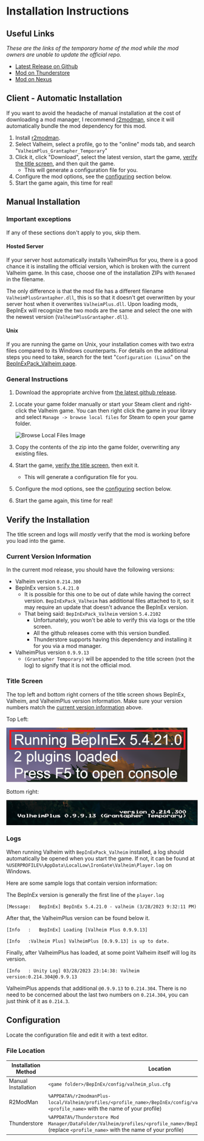# Installation Instructions

## Useful Links
*These are the links of the temporary home of the mod while the mod owners are unable to update the official repo.*
* [Latest Release on Github](https://github.com/Grantapher/ValheimPlus/releases/latest)
* [Mod on Thunderstore](https://valheim.thunderstore.io/package/Grantapher/ValheimPlus_Grantapher_Temporary/)
* [Mod on Nexus](https://www.nexusmods.com/valheim/mods/2323)

## Client - Automatic Installation

If you want to avoid the headache of manual installation at the cost of downloading a mod manager, I recommend [r2modman](https://valheim.thunderstore.io/package/ebkr/r2modman/), since it will automatically bundle the mod dependency for this mod.

1. Install [r2modman](https://valheim.thunderstore.io/package/ebkr/r2modman/).
1. Select Valheim, select a profile, go to the "online" mods tab, and search "`ValheimPlus_Grantapher_Temporary`"
1. Click it, click "Download", select the latest version, start the game, [verify the title screen](#verify-the-installation), and then quit the game.
    * This will generate a configuration file for you.
1. Configure the mod options, see the [configuring](#configuration) section below.
1. Start the game again, this time for real!

## Manual Installation

### Important exceptions
If any of these sections don't apply to you, skip them.

#### Hosted Server
If your server host automatically installs ValheimPlus for you, there is a good chance it is installing the official version, which is broken with the current Valheim game. In this case, choose one of the installation ZIPs with `Renamed` in the filename.

The only difference is that the mod file has a different filename `ValheimPlusGrantapher.dll`, this is so that it doesn't get overwritten by your server host when it overwrites `ValheimPlus.dll`. Upon loading mods, BepInEx will recognize the two mods are the same and select the one with the newest version (`ValheimPlusGrantapher.dll`).

#### Unix
If you are running the game on Unix, your installation comes with two extra files compared to its Windows counterparts. For details on the additional steps you need to take, search for the text "`Configuration (Linux`" on the [BepInExPack_Valheim page](https://valheim.thunderstore.io/package/denikson/BepInExPack_Valheim/).

### General Instructions
1. Download the appropriate archive from [the latest github release](https://github.com/Grantapher/ValheimPlus/releases/latest).
1. Locate your game folder manually or start your Steam client and right-click the Valheim game. You can then right click the game in your library and select `Manage -> browse local files` for Steam to open your game folder.

    ![Browse Local Files Image](./resources/images/nav_steam_local_files.png)
1. Copy the contents of the zip into the game folder, overwriting any existing files.
1. Start the game, [verify the title screen](#verify-the-installation), then exit it.
    * This will generate a configuration file for you.
1. Configure the mod options, see the [configuring](#configuration) section below.
1. Start the game again, this time for real!

## Verify the Installation
The title screen and logs will *mostly* verify that the mod is working before you load into the game.

### Current Version Information

In the current mod release, you should have the following versions:
* Valheim version `0.214.300`
* BepInEx version `5.4.21.0`
  * It is possible for this one to be out of date while having the correct version. `BepInExPack_Valheim` has additional files attached to it, so it may require an update that doesn't advance the BepInEx version.
  * That being said: `BepInExPack_Valheim` version `5.4.2102`
    * Unfortunately, you won't be able to verify this via logs or the title screen.
    * All the github releases come with this version bundled.
    * Thunderstore supports having this dependency and installing it for you via a mod manager.
* ValheimPlus version `0.9.9.13`
  * `(Grantapher Temporary)` will be appended to the title screen (not the log) to signify that it is not the official mod.


### Title Screen
The top left and bottom right corners of the title screen shows BepInEx, Valheim, and ValheimPlus version information. Make sure your version numbers match the [current version information](#current-version-information) above.

Top Left:

![Top Left](resources/images/top-left.png)

Bottom right:

![Bottom right](resources/images/bottom-right.png)

### Logs

When running Valheim with `BepInExPack_Valheim` installed, a log should automatically be opened when you start the game. If not, it can be found at `%USERPROFILE%\AppData\LocalLow\IronGate\Valheim\Player.log` on Windows.

Here are some sample logs that contain version information:

The BepInEx version is generally the first line of the `player.log`
```
[Message:   BepInEx] BepInEx 5.4.21.0 - valheim (3/28/2023 9:32:11 PM)
```

After that, the ValheimPlus version can be found below it.
```
[Info   :   BepInEx] Loading [Valheim Plus 0.9.9.13]
```

```
[Info   :Valheim Plus] ValheimPlus [0.9.9.13] is up to date.
```

Finally, after ValheimPlus has loaded, at some point Valheim itself will log its version.
```
[Info   : Unity Log] 03/28/2023 23:14:38: Valheim version:0.214.304@0.9.9.13
```

ValheimPlus appends that additional `@0.9.9.13` to `0.214.304`. There is no need to be concerned about the last two numbers on `0.214.304`, you can just think of it as `0.214.3`.



## Configuration

Locate the configuration file and edit it with a text editor.

### File Location
|Installation Method|Location
|--|--
|Manual Installation|`<game folder>/BepInEx/config/valheim_plus.cfg`
|R2ModMan|`%APPDATA%/r2modmanPlus-local/Valheim/profiles/<profile_name>/BepInEx/config/valheim_plus.cfg` (replace `<profile_name>` with the name of your profile)
|Thunderstore|`%APPDATA%/Thunderstore Mod Manager/DataFolder/Valheim/profiles/<profile_name>/BepInEx/config/valheim_plus.cfg` (replace `<profile_name>` with the name of your profile)
